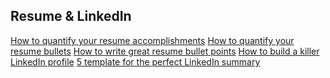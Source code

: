 ## Resume & LinkedIn

<a href="https://www.linkedin.com/pulse/20141019162803-161791296-how-to-quantify-your-resume-accomplishments" target="_blank">
How to quantify your resume accomplishments</a>

<a href="https://www.themuse.com/advice/how-to-quantify-your-resume-bullets-when-you-dont-work-with-numbers" target="_blank">
How to quantify your resume bullets</a>

<a href="http://www.blueskyresumes.com/blog/how-to-write-great-resume-bullet-points/" target="_blank">
How to write great resume bullet points</a>

<a href="http://blog.udacity.com/2015/02/3-goals-for-your-linkedin-profile-to-achieve.html" target="_blank">
How to build a killer LinkedIn profile</a>

<a href="https://www.themuse.com/advice/5-templates-thatll-make-writing-the-perfect-linkedin-summary-a-breeze" target="_blank">
5 template for the perfect LinkedIn summary</a>


